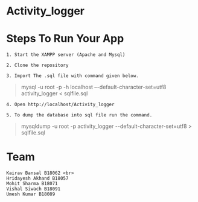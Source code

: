 # Activity_logger

# Steps To Run Your App
```
1. Start the XAMPP server (Apache and Mysql)
```
```
2. Clone the repository 
```
```
3. Import The .sql file with command given below.
```
 > mysql -u root -p -h localhost –-default-character-set=utf8 activity_logger < sqlfile.sql
 
 ```
4. Open http://localhost/Activity_logger
```
```
5. To dump the database into sql file run the command.
```
  > mysqldump -u root -p activity_logger --default-character-set=utf8 > sqlfile.sql

# Team
```
Kairav Bansal B18062 <br>
Hridayesh Akhand B18057 
Mohit Sharma B18071 
Vishal Siwach B18091 
Umesh Kumar B18089
```

